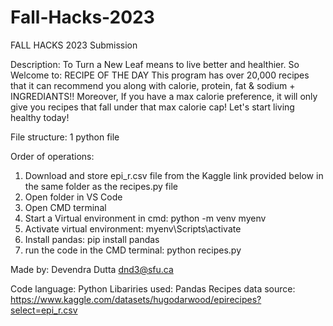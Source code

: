 # Fall-Hacks-2023
FALL HACKS 2023 Submission

Description: 
To Turn a New Leaf means to live better and healthier. 
So Welcome to: RECIPE OF THE DAY
This program has over 20,000 recipes that it can recommend you along with calorie, protein, fat & sodium + INGREDIANTS!!
Moreover, 
If you have a max calorie preference,
it will only give you recipes that fall under that max calorie cap!
Let's start living healthy today!

File structure: 
1 python file

Order of operations:
1. Download and store epi_r.csv file from the Kaggle link provided below in the same folder as the recipes.py file
2. Open folder in VS Code
3. Open CMD terminal
4. Start a Virtual environment in cmd: python -m venv myenv
5. Activate virtual environment: myenv\Scripts\activate
6. Install pandas: pip install pandas
7. run the code in the CMD terminal: python recipes.py

Made by:
Devendra Dutta
dnd3@sfu.ca

Code language: Python
Libariries used: Pandas
Recipes data source: https://www.kaggle.com/datasets/hugodarwood/epirecipes?select=epi_r.csv
